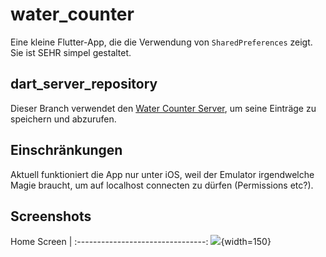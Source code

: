 # water_counter

Eine kleine Flutter-App, die die Verwendung von `SharedPreferences` zeigt.
Sie ist SEHR simpel gestaltet.

## dart_server_repository

Dieser Branch verwendet den [Water Counter Server](https://github.com/App-Akademie/water_counter_server), um seine Einträge zu speichern und abzurufen.

## Einschränkungen 

Aktuell funktioniert die App nur unter iOS, weil der Emulator irgendwelche Magie braucht, um auf localhost connecten zu dürfen (Permissions etc?).

## Screenshots

Home Screen                       |
:--------------------------------:
![](screenshots/home.png){width=150}